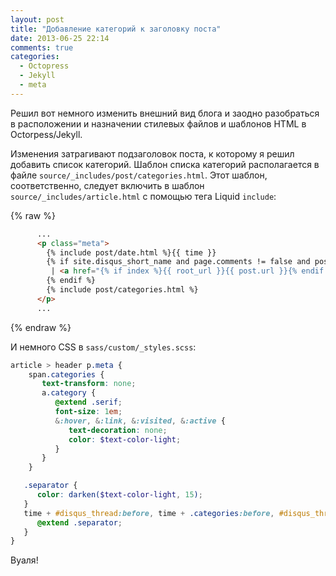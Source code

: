 ```yaml
---
layout: post
title: "Добавление категорий к заголовку поста"
date: 2013-06-25 22:14
comments: true
categories:
  - Octopress
  - Jekyll
  - meta
---
```


Решил вот немного изменить внешний вид блога и заодно разобраться в
расположении и назначении стилевых файлов и шаблонов HTML в
Octorpess/Jekyll.

Изменения затрагивают подзаголовок поста, к которому я решил добавить
список категорий. Шаблон списка категорий располагается в файле
`source/_includes/post/categories.html`. Этот шаблон, соответственно,
следует включить в шаблон `source/_includes/article.html` с помощью
тега Liquid `include`:

{% raw %}
``` html
      ...
      <p class="meta">
        {% include post/date.html %}{{ time }}
        {% if site.disqus_short_name and page.comments != false and post.comments != false and site.disqus_show_comment_count == true %}
         | <a href="{% if index %}{{ root_url }}{{ post.url }}{% endif %}#disqus_thread">Comments</a>
        {% endif %}
        {% include post/categories.html %}
      </p>
      ...
```
{% endraw %}

И немного CSS в `sass/custom/_styles.scss`:

``` scss
article > header p.meta {
    span.categories {
       text-transform: none;
       a.category {
          @extend .serif;
          font-size: 1em;
          &:hover, &:link, &:visited, &:active {
             text-decoration: none;
             color: $text-color-light;
          }
       }
    }

   .separator {
      color: darken($text-color-light, 15);
   }
   time + #disqus_thread:before, time + .categories:before, #disqus_thread + .categories:before {
      @extend .separator;
   }
}
```

Вуаля!

